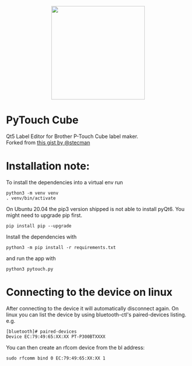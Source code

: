 <div align="center">
<img src="https://github.com/piksel/pytouch-cube/raw/main/pytouch3.png" width="256" height="256" />
</div>


# PyTouch Cube
Qt5 Label Editor for Brother P-Touch Cube label maker.  
Forked from [this gist by @stecman](https://gist.github.com/stecman/ee1fd9a8b1b6f0fdd170ee87ba2ddafd)

# Installation note:
To install the dependencies into a virtual env run
```
python3 -m venv venv
. venv/bin/activate
```

On Ubuntu 20.04 the pip3 version shipped is not able to install pyQt6. You might need to upgrade pip first.
```
pip install pip --upgrade
```

Install the dependencies with
```
python3 -m pip install -r requirements.txt
```

and run the app with

```
python3 pytouch.py
```

# Connecting to the device on linux

After connecting to the device it will automatically disconnect again.
On linux you can list the device by using bluetooth-ctl's paired-devices listing.
e.g.
```
[bluetooth]# paired-devices
Device EC:79:49:65:XX:XX PT-P300BTXXXX
```

You can then create an rfcom device from the bl address:
```
sudo rfcomm bind 0 EC:79:49:65:XX:XX 1
```
